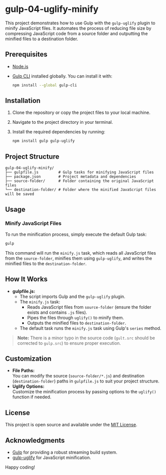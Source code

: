 ﻿# gulp-04-uglify-minify

This project demonstrates how to use Gulp with the `gulp-uglify` plugin to minify JavaScript files. It automates the process of reducing file size by compressing JavaScript code from a source folder and outputting the minified files to a destination folder.

## Prerequisites

- [Node.js](https://nodejs.org/)
- [Gulp CLI](https://gulpjs.com/) installed globally. You can install it with:

  ```bash
  npm install --global gulp-cli
  ```

## Installation

1. Clone the repository or copy the project files to your local machine.
2. Navigate to the project directory in your terminal.
3. Install the required dependencies by running:

   ```bash
   npm install gulp gulp-uglify
   ```

## Project Structure

```
gulp-04-uglify-minify/
├── gulpfile.js         # Gulp tasks for minifying JavaScript files
├── package.json        # Project metadata and dependencies
├── source-folder/      # Folder containing the original JavaScript files
└── destination-folder/ # Folder where the minified JavaScript files will be saved
```

## Usage

### Minify JavaScript Files

To run the minification process, simply execute the default Gulp task:

```bash
gulp
```

This command will run the `minify.js` task, which reads all JavaScript files from the `source-folder`, minifies them using `gulp-uglify`, and writes the minified files to the `destination-folder`.

## How It Works

- **gulpfile.js:**
  - The script imports Gulp and the `gulp-uglify` plugin.
  - The `minify.js` task:
    - Reads JavaScript files from `source-folder` (ensure the folder exists and contains `.js` files).
    - Pipes the files through `uglify()` to minify them.
    - Outputs the minified files to `destination-folder`.
  - The default task runs the `minify.js` task using Gulp's `series` method.

> **Note:** There is a minor typo in the source code (`gult.src` should be corrected to `gulp.src`) to ensure proper execution.

## Customization

- **File Paths:**  
  You can modify the source (`source-folder/*.js`) and destination (`destination-folder`) paths in `gulpfile.js` to suit your project structure.
- **Uglify Options:**  
  Customize the minification process by passing options to the `uglify()` function if needed.

## License

This project is open source and available under the [MIT License](LICENSE).

## Acknowledgments

- [Gulp](https://gulpjs.com/) for providing a robust streaming build system.
- [gulp-uglify](https://www.npmjs.com/package/gulp-uglify) for JavaScript minification.

Happy coding!

